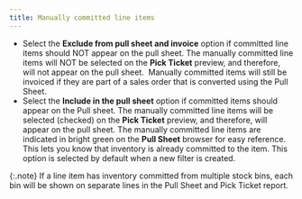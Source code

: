 ```yaml
---
title: Manually committed line items
---
```


- Select the **Exclude from pull sheet and invoice**  option if committed line items should NOT appear on the pull sheet. The  manually committed line items will NOT be selected on the **Pick 
 Ticket** preview, and therefore, will not appear on the pull sheet.   Manually  committed items will still be invoiced if they are part of a sales order  that is converted using the Pull Sheet.
- Select the **Include in the pull sheet** option if  committed items should appear on the Pull sheet. The manually committed  line items will be selected (checked) on the **Pick 
 Ticket** preview, and therefore, will appear on the pull sheet. The  manually committed line items are indicated in bright green on the **Pull Sheet** browser for easy reference.  This lets you know that inventory is already committed to the item. This  option is selected by default when a new filter is created.



{:.note}
If a line item has inventory committed from  multiple stock bins, each bin will be shown on separate lines in the Pull  Sheet and Pick Ticket report.
